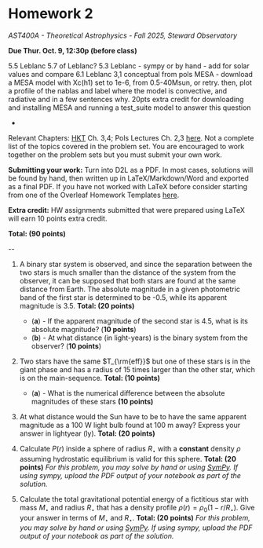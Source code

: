 # Homework 2

_AST400A - Theoretical Astrophysics - Fall 2025, Steward Observatory_

**Due Thur. Oct. 9, 12:30p (before class)**


5.5 Leblanc
5.7 of Leblanc?
5.3 Leblanc - sympy or by hand - add for solar values and compare
6.1 Leblanc
3,1 conceptual from pols
MESA - download a MESA model with Xc(h1) set to 1e-6, from 0.5-40Msun, or retry. then, plot a profile of the nablas and label where the model is convective, and radiative and in a few sentences why. 20pts extra credit for downloading and installing MESA and running a test_suite model to answer this question


-

Relevant Chapters: [HKT](https://arizona-ua.primo.exlibrisgroup.com/permalink/01UA_INST/1ffcblk/alma991048844104203843) Ch. 3,4; Pols Lectures Ch. 2,3 [here](https://www.astro.ru.nl/~onnop/education/stev_utrecht_notes/chapter1-4.pdf). Not a complete list of the topics covered in the problem set. You are encouraged to work together on the problem sets but you must submit your own work. 

**Submitting your work:** Turn into D2L as a PDF. In most cases, solutions will be found by hand, then written up in LaTeX/Markdown/Word and exported as a final PDF. If you have not worked with LaTeX before consider starting from one of the Overleaf Homework Templates [here](https://tr.overleaf.com/gallery/tagged/homework).

**Extra credit:** HW assignments submitted that were prepared using LaTeX will earn 10 points extra credit. 

**Total: (90 points)** 

--

1. A binary star system is observed, and since the separation between the two stars ismuch smaller than the distance of the system from the observer, it can be supposed thatboth stars are found at the same distance from Earth. The absolute magnitude in a givenphotometric band of the first star is determined to be -0.5, while its apparent magnitudeis 3.5. **Total: (20 points)**

    * (**a**) - If the apparent magnitude of the second star is 4.5, what is its absolutemagnitude? (**10 points**)
    * (**b**) - At what distance (in light-years) is the binary system from the observer? (**10 points**)


2. Two stars have the same $T_{\rm{eff}}$ but one of these stars is in the giant phase and has a radius of 15 times larger than the other star, which is on the main-sequence. **Total: (10 points)**

    * (**a**) - What is the numerical difference between the absolute magnitudes of these stars **(10 points)**

3. At what distance would the Sun have to be to have the same apparent magnitude as a100 W light bulb found at 100 m away? Express your answer in lightyear (ly). **Total: (20 points)**

4. Calculate $P( r)$ inside a sphere of radius $R_\star$ with a **constant** density $\rho$ assuming hydrostatic equilibrium is valid for this sphere. **Total: (20 points)**
_For this problem, you may solve by hand or using [SymPy](https://www.sympy.org/en/index.html). If using sympy, upload the PDF output of your notebook as part of the solution._

5. Calculate the total gravitational potential energy of a fictitious star with mass $M_\star$ and radius $R_\star$ that has a density profile $\rho( r) = \rho_{0}(1 - r/ R_\star)$. Give your answer in terms of $M_\star$ and $R_\star$. **Total: (20 points)**
_For this problem, you may solve by hand or using [SymPy](https://www.sympy.org/en/index.html). If using sympy, upload the PDF output of your notebook as part of the solution._
